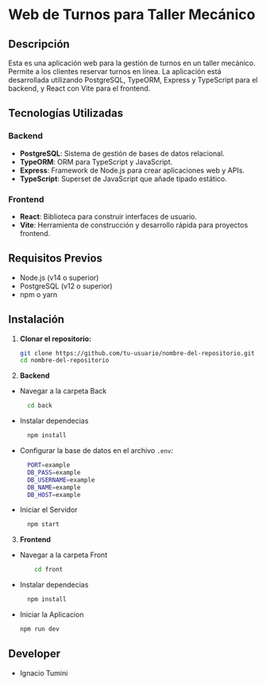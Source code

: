 # Web de Turnos para Taller Mecánico

## Descripción

Esta es una aplicación web para la gestión de turnos en un taller mecánico. Permite a los clientes reservar turnos en línea. La aplicación está desarrollada utilizando PostgreSQL, TypeORM, Express y TypeScript para el backend, y React con Vite para el frontend.

## Tecnologías Utilizadas

### Backend

- **PostgreSQL**: Sistema de gestión de bases de datos relacional.
- **TypeORM**: ORM para TypeScript y JavaScript.
- **Express**: Framework de Node.js para crear aplicaciones web y APIs.
- **TypeScript**: Superset de JavaScript que añade tipado estático.

### Frontend

- **React**: Biblioteca para construir interfaces de usuario.
- **Vite**: Herramienta de construcción y desarrollo rápida para proyectos frontend.

## Requisitos Previos

- Node.js (v14 o superior)
- PostgreSQL (v12 o superior)
- npm o yarn

## Instalación

1. **Clonar el repositorio:**

   ```bash
   git clone https://github.com/tu-usuario/nombre-del-repositorio.git
   cd nombre-del-repositorio
   ```

2. **Backend**

- Navegar a la carpeta Back
  ```bash
    cd back
  ```
- Instalar dependecias
  ```bash
    npm install
  ```
- Configurar la base de datos en el archivo `.env`:

  ```bash
    PORT=example
    DB_PASS=example
    DB_USERNAME=example
    DB_NAME=example
    DB_HOST=example

  ```

- Iniciar el Servidor

  ```bash
    npm start
  ```

3. **Frontend**

- Navegar a la carpeta Front

  ```bash
      cd front
  ```

- Instalar dependecias
  ```bash
    npm install
  ```
- Iniciar la Aplicacion
  ```bash
  npm run dev
  ```

## Developer

- Ignacio Tumini
